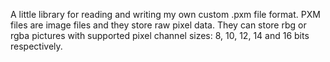A little library for reading and writing my own custom .pxm file format.
PXM files are image files and they store raw pixel data. 
They can store rbg or rgba pictures with supported pixel channel sizes: 8, 10, 12, 14 and 16 bits respectively.
